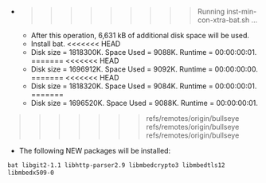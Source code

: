 * >>>>>>>>> Running inst-min-con-xtra-bat.sh ...
  * After this operation, 6,631 kB of additional disk space will be used.
  * Install bat.
<<<<<<< HEAD
  * Disk size = 1818300K. Space Used = 9088K. Runtime = 00:00:00:01.
=======
<<<<<<< HEAD
  * Disk size = 1696912K. Space Used = 9092K. Runtime = 00:00:00:00.
=======
<<<<<<< HEAD
  * Disk size = 1818320K. Space Used = 9084K. Runtime = 00:00:00:01.
=======
  * Disk size = 1696520K. Space Used = 9088K. Runtime = 00:00:00:01.
>>>>>>> refs/remotes/origin/bullseye
>>>>>>> refs/remotes/origin/bullseye
>>>>>>> refs/remotes/origin/bullseye
  * The following NEW packages will be installed:
  ```bash
bat libgit2-1.1 libhttp-parser2.9 libmbedcrypto3 libmbedtls12
libmbedx509-0
  ```
